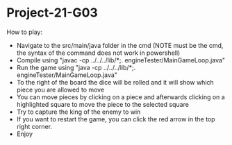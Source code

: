 # Project-21-G03
 
How to play:
 - Navigate to the src/main/java folder in the cmd (NOTE must be the cmd, the syntax of the command does not work in powershell)
 - Compile using "javac -cp ../../../lib/*;. engineTester/MainGameLoop.java"
 - Run the game using "java -cp ../../../lib/*;. engineTester/MainGameLoop.java"
 - To the right of the board the dice will be rolled and it will show which piece you are allowed to move
 - You can move pieces by clicking on a piece and afterwards clicking on a highlighted square to move the piece to the selected square
 - Try to capture the king of the enemy to win
 - If you want to restart the game, you can click the red arrow in the top right corner.
 - Enjoy
